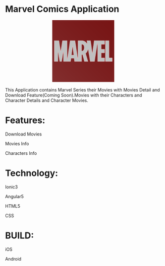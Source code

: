 # Marvel Comics Application

<p align="center">
  <img width="200" height="200" src="https://github.com/usmankhi18/MarvelApp/blob/master/resources/icon.png">
</p>

This Application contains Marvel Series their Movies with Movies Detail and Download Feature(Coming Soon).Movies with their Characters and Character Details and Character Movies.

# Features:

Download Movies

Movies Info

Characters Info

# Technology:

Ionic3

Angular5

HTML5

CSS

# BUILD:

iOS

Android
